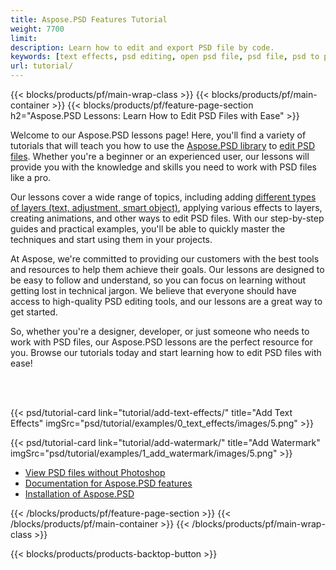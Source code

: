 ```yaml
---
title: Aspose.PSD Features Tutorial
weight: 7700
limit: 
description: Learn how to edit and export PSD file by code.
keywords: [text effects, psd editing, open psd file, psd file, psd to png, psd file format, PSD API, Aspose.PSD library, Aspose.PSD tutorial]
url: tutorial/
---
```


{{< blocks/products/pf/main-wrap-class >}}
{{< blocks/products/pf/main-container >}}
{{< blocks/products/pf/feature-page-section h2="Aspose.PSD Lessons: Learn How to Edit PSD Files with Ease" >}}

<p>
Welcome to our Aspose.PSD lessons page! Here, you'll find a variety of tutorials that will teach you how to use the <a href="https://www.nuget.org/packages/Aspose.PSD">Aspose.PSD library</a> to <a href="https://products.aspose.app/psd/editor/">edit PSD files</a>. Whether you're a beginner or an experienced user, our lessons will provide you with the knowledge and skills you need to work with PSD files like a pro.</p>
<p>
Our lessons cover a wide range of topics, including adding <a href="https://docs.aspose.com/psd/net/layers-and-mask-information-section/">different types of layers (text, adjustment, smart object)</a>, applying various effects to layers, creating animations, and other ways to edit PSD files. With our step-by-step guides and practical examples, you'll be able to quickly master the techniques and start using them in your projects.</p>
<p>
At Aspose, we're committed to providing our customers with the best tools and resources to help them achieve their goals. Our lessons are designed to be easy to follow and understand, so you can focus on learning without getting lost in technical jargon. We believe that everyone should have access to high-quality PSD editing tools, and our lessons are a great way to get started.</p>
<p>
So, whether you're a designer, developer, or just someone who needs to work with PSD files, our Aspose.PSD lessons are the perfect resource for you. Browse our tutorials today and start learning how to edit PSD files with ease!</p>

<br />
<br />

{{< psd/tutorial-card link="tutorial/add-text-effects/" title="Add Text Effects" imgSrc="psd/tutorial/examples/0_text_effects/images/5.png" >}}

{{< psd/tutorial-card link="tutorial/add-watermark/" title="Add Watermark" imgSrc="psd/tutorial/examples/1_add_watermark/images/5.png" >}}


<div class="code-sample">
    <ul class="link-list">
        <li class="link-item"><a href="https://products.aspose.com/psd/view/">View PSD files without Photoshop</a></li>
        <li class="link-item"><a href="https://docs.aspose.com/psd/net/features/">Documentation for Aspose.PSD features</a></li>
        <li class="link-item"><a href="https://docs.aspose.com/psd/net/installation/">Installation of Aspose.PSD</a></li>
    </ul>
</div>


{{< /blocks/products/pf/feature-page-section >}}
{{< /blocks/products/pf/main-container >}}
{{< /blocks/products/pf/main-wrap-class >}}

{{< blocks/products/products-backtop-button >}}

